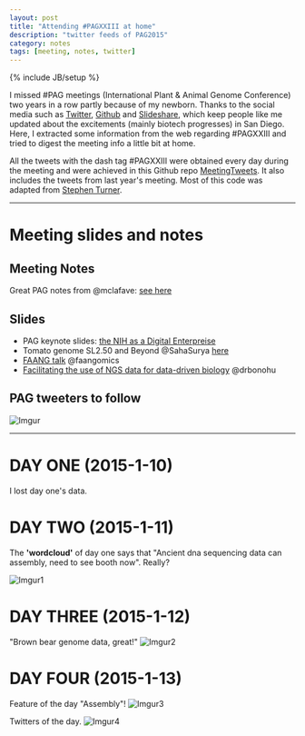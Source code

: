 ```yaml
---
layout: post
title: "Attending #PAGXXIII at home"
description: "twitter feeds of PAG2015"
category: notes
tags: [meeting, notes, twitter]
---
```

{% include JB/setup %}

I missed #PAG meetings (International Plant & Animal Genome Conference) two years in a row partly because of my newborn. Thanks to the social media such as [Twitter](https://twitter.com/), [Github](github.com) and [Slideshare](http://www.slideshare.net/), which keep people like me updated about the excitements (mainly biotech progresses) in San Diego. Here, I extracted some information from the web regarding #PAGXXIII and tried to digest the meeting info a little bit at home.  

All the tweets with the dash tag #PAGXXIII were obtained every day during the meeting and were achieved in this Github repo [MeetingTweets](https://github.com/yangjl/MeetingTweets). It also includes the tweets from last year's meeting. Most of this code was adapted from [Stephen Turner](http://gettinggeneticsdone.blogspot.com/search/label/Twitter).

---
# Meeting slides and notes

## Meeting Notes
Great PAG notes from @mclafave: [see here](https://github.com/mlafave/meeting_notes/blob/master/PAG_XXIII_2015.txt)

## Slides

- PAG keynote slides: [the NIH as a Digital Enterpreise](http://t.co/v86FA2TSw8)
- Tomato genome SL2.50 and Beyond @SahaSurya [here](http://t.co/vR36JlIwKT)
- [FAANG talk](http://www.faang.org/pub/GiuffraE_PAG2015_FAANG.pdf) @faangomics
- [Facilitating the use of NGS data for data-driven biology](http://t.co/mtQQ5eZhCK) @drbonohu

## PAG tweeters to follow

![Imgur](http://i.imgur.com/yY0Tfye.png)

---
# DAY ONE (2015-1-10)
I lost day one's data.

# DAY TWO (2015-1-11)

The **'wordcloud'** of day one says that "Ancient dna sequencing data can assembly, need to see booth now". Really?

![Imgur1](http://i.imgur.com/7B6rzAU.png?1)

# DAY THREE (2015-1-12)

"Brown bear genome data, great!"
![Imgur2](http://i.imgur.com/0EWZrRb.png)

# DAY FOUR (2015-1-13)

Feature of the day "Assembly"!
![Imgur3](http://i.imgur.com/o5cedhm.png)

Twitters of the day.
![Imgur4](http://i.imgur.com/iGvmHIU.png)